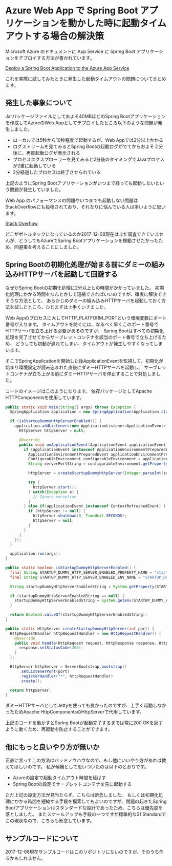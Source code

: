 # Azure Web App で Spring Boot アプリケーションを動かした時に起動タイムアウトする場合の解決策

Microsoft Azure のドキュメントに App Service に Spring Boot アプリケーションをデプロイする方法が書かれています。

[Deploy a Spring Boot Application to the Azure App Service](https://docs.microsoft.com/en-us/java/azure/spring-framework/deploy-spring-boot-java-web-app-on-azure)

これを実際に試してみたときに発生した起動タイムアウトの問題についてまとめます。

## 発生した事象について

Jarパッケージファイルにしておよそ40MBほどのSpring Bootアプリケーションを作成してAzureのWeb Appとしてデプロイしたところ以下のような問題が発生しました。

* ローカルでは5秒から10秒程度で起動するが、Web Appでは2分以上かかる
* ログストリームを見てみるとSpring Bootの起動ログがでてからおよそ２分後に、再度起動ログが表示される
* プロセスエクスプローラーを見てみると2分後のタイミングでJavaプロセスが2重に起動している
* 2分経過したプロセスは終了させられている

上記のようにSpring Bootアプリケーションがいつまで経っても起動しないという問題が発生していました。

Web App のパフォーマンスの問題やいつまでも起動しない問題はStackOverflowにも投稿されており、それなりに悩んでいる人は多いように思います。

[Stack Overflow](https://stackoverflow.com/questions/40496521/spring-boot-jar-on-azure-websites-performance-issues)

どこがボトルネックになっているのか2017-12-08現在はまだ調査できていませんが、どうしてもAzureでSpring Bootアプリケーションを稼動させたかったため、回避策を考えることにしました。

## Spring Bootの初期化処理が始まる前にダミーの組み込みHTTPサーバを起動して回避する

なぜかSpring Bootの初期化処理に2分以上もの時間がかかっていました。
初期化処理にかかる時間をなんとかして短縮できればいいのですが、確実に解決できそうな方法として、
あらかじめダミーの組み込みHTTPサーバを起動しておく方法を試したところ、ひとまずは上手くいきました。

Web Appのプロセスに大してHTTP_PLATFORM_PORTという環境変数にポート番号が入ります。
タイムアウトを防ぐには、なるべく早くこのポート番号でHTTPサーバを立ち上げる必要があるのですが、
Spring Bootはすべての初期化処理を完了させてからサーブレットコンテナを該当のポート番号で立ち上げるため、
どうしても初動が遅れてしまい、タイムアウトが発生しやすくなってしまいます。

そこでSpringApplicationを開始した後ApplicationEventを監視して、初期化が始まり環境設定が読み込まれた直後にダミーHTTPサーバを起動し、
サーブレットコンテナが立ち上がる前にダミーHTTPサーバを停止することで対処しました。

コードのイメージはこのようになります。
依存パッケージとしてApache HTTPComponentsを使用しています。

```java
public static void main(String[] args) throws Exception {
  SpringApplication application = new SpringApplication(Application.class);

  if (isStartupDummyHttpServerEnabled()) {
    application.addListeners(new ApplicationListener<ApplicationEvent>() {
      HttpServer httpServer = null;

      @Override
      public void onApplicationEvent(ApplicationEvent applicationEvent) {
        if (applicationEvent instanceof ApplicationEnvironmentPreparedEvent) {
          ApplicationEnvironmentPreparedEvent applicationEnvironmentPreparedEvent = (ApplicationEnvironmentPreparedEvent)applicationEvent;
          ConfigurableEnvironment configurableEnvironment = applicationEnvironmentPreparedEvent.getEnvironment();
          String serverPortString = configurableEnvironment.getProperty("server.port");

          httpServer = createStartupDummyHttpServer(Integer.parseInt(serverPortString));

          try {
            httpServer.start();
          } catch(Exception e) {
            // Ignore exception
          }
        } else if(applicationEvent instanceof ContextRefreshedEvent) {
          if (httpServer != null) {
            httpServer.shutdown(0, TimeUnit.SECONDS);
            httpServer = null;
          }
        }
      }
    });
  }

  application.run(args);
}

public static boolean isStartupDummyHttpServerEnabled() {
  final String STARTUP_DUMMY_HTTP_SERVER_ENABLED_PROPERTY_NAME = "startup.dummyHttpServerEnabled";
  final String STARTUP_DUMMY_HTTP_SERVER_ENABLED_ENV_NAME = "STARTUP_DUMMY_HTTP_SERVER_ENABLED";

  String startupDummyHttpServerEnabledString = System.getProperty(STARTUP_DUMMY_HTTP_SERVER_ENABLED_PROPERTY_NAME);

  if (startupDummyHttpServerEnabledString == null) {
    startupDummyHttpServerEnabledString = System.getenv(STARTUP_DUMMY_HTTP_SERVER_ENABLED_ENV_NAME);
  }

  return Boolean.valueOf(startupDummyHttpServerEnabledString);
}

public static HttpServer createStartupDummyHttpServer(int port) {
  HttpRequestHandler httpRequestHandler = new HttpRequestHandler() {
    @Override
    public void handle(HttpRequest request, HttpResponse response, HttpContext context) throws HttpException, IOException {
      response.setStatusCode(200);
    }
  };

  HttpServer httpServer = ServerBootstrap.bootstrap()
      .setListenerPort(port)
      .registerHandler("*", httpRequestHandler)
      .create();

  return httpServer;
}
```

ダミーHTTPサーバとしてJettyを使っても良かったのですが、上手く起動しなかったためApache HttpComponentsのHttpServerで代用しています。

上記のコードを動かすとSpring Bootが起動完了するまでは常に200 OKを返すように動くため、再起動を防止することができます。

## 他にもっと良いやり方が無いか

正直に言ってこの方法はバッドノウハウなので、もし他にいいやり方があれば教えてほしいのです。
私が候補として思いついたのは以下のとおりです。

* Azureの設定で起動タイムアウト時間を延ばす
* Spring Bootの設定でサーブレットコンテナを先に起動する

ただ上記の設定方法が見当たらず、こちらは断念しました。
もしくは初期化処理にかかる時間を短縮する手段を模索してもよいのですが、問題の起きたSpring Bootアプリケーションはスタンダードな設計であったため、こちらは優先度を落としました。
またスケールアップも手段の一つですが標準的なS1 Standardでこの現状なので、こちらも断念しています。

## サンプルコードについて

2017-12-08現在サンプルコードはこのリポジトリにないのですが、そのうち作るかもしれません。
